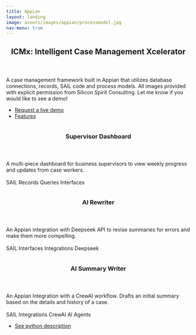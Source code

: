 ```yaml
---
title: Appian
layout: landing
image: assets/images/appian/processmodel.jpg
nav-menu: true
---
```


<!-- Main -->
<div id="main">

<!-- One -->
<section id="one">
	<div class="inner">
		<header class="major">
			<h2>ICMx: Intelligent Case Management Xcelerator</h2>
		</header>
		<p>A case management framework built in Appian that utilizes database connections, records, SAIL code and process models. All images provided with explicit permission from Silicon Spirit Consulting. Let me know if you would like to see a demo!
		</p>
		<ul class="actions">
			<li><a href="mailto:nicholas.v.dutta@gmail.com?subject=ICMx%20Demo%20Request" class="button">Request a live demo</a></li>
			<li><a href="#features" class="button next scrolly">Features</a></li>
		</ul>
	</div>
</section>

<!-- Features -->
<section id="features" class="spotlights">
	<section>
		<a href="" class="image">
			<img src="{% link assets/images/appian/icmxdashboard.jpg %}" alt="" data-position="center center" />
		</a>
		<div class="content">
			<div class="inner">
				<header class="major">
					<h3>Supervisor Dashboard</h3>
				</header>
				<p>A multi-piece dashboard for business supervisors to view weekly progress and updates from case workers.<br><br>
				<span class="badge">SAIL</span>  <span class="badge">Records</span>  <span class="badge">Queries</span>  <span class="badge">Interfaces</span>
				</p>
			</div>
		</div>
	</section>
	<section>
		<a href="" class="image">
			<img src="{% link assets/images/appian/revisor.jpg %}" alt="" data-position="top center" />
		</a>
		<div class="content">
			<div class="inner">
				<header class="major">
					<h3>AI Rewriter</h3>
				</header>
				<p>An Appian integration with Deepseek API to revise summaries for errors and make them more compelling.<br><br>
				<span class="badge">SAIL</span>  <span class="badge">Interfaces</span>  <span class="badge">Integrations</span>  <span class="badge">Deepseek</span>
				</p>
			</div>
		</div>
	</section>
	<section>
		<a href="" class="image">
			<img src="{% link assets/images/appian/summarywriter.jpg %}" alt="" data-position="25% 25%" />
		</a>
		<div class="content">
			<div class="inner">
				<header class="major">
					<h3>AI Summary Writer</h3>
				</header>
				<p>An Appian Integration with a CrewAI workflow. Drafts an initial summary based on the details and history of a case.<br><br>
				<span class="badge">SAIL</span>  <span class="badge">Integrations</span>  <span class="badge">CrewAI</span>  <span class="badge">AI Agents</span>
				</p>
				<ul class="actions">
					<li><a href="bpython.html" class="button">See python description</a></li>
				</ul>
			</div>
		</div>
	</section>
</section>

</div>

